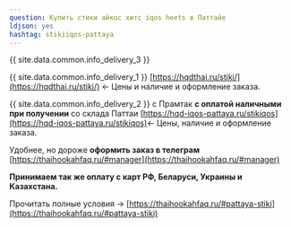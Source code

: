 ```yaml
---
question: Купить стики айкос хитс iqos heets в Паттайе
ldjson: yes
hashtag: stikiiqos-pattaya
---
```


{{ site.data.common.info_delivery_3 }}

{{ site.data.common.info_delivery_1 }} [https://hqdthai.ru/stiki/](https://hqdthai.ru/stiki/) <- Цены и наличие и оформление заказа.

{{ site.data.common.info_delivery_2 }} с Прамтак **с оплатой наличными при получении** со склада Паттаи [https://hqd-iqos-pattaya.ru/stikiqos](https://hqd-iqos-pattaya.ru/stikiqos)<- Цены, наличие и оформление заказа.

Удобнее, но дороже **оформить заказ в телеграм** [https://thaihookahfaq.ru/#manager](https://thaihookahfaq.ru/#manager)

**Принимаем так же оплату с карт РФ, Беларуси, Украины и Казахстана.**

Прочитать полные условия -> [https://thaihookahfaq.ru/#pattaya-stiki](https://thaihookahfaq.ru/#pattaya-stiki)
